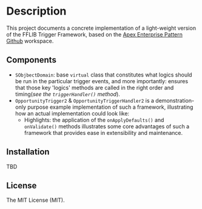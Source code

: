 # Description

This project documents a concrete implementation of a light-weight version of the FFLIB Trigger Framework, based on the [Apex Enterprise Pattern Github](https://github.com/apex-enterprise-patterns) workspace.

## Components

- `SObjbectDomain`: base `virtual` class that constitutes what logics should be run in the particular trigger events, and more importantly: ensures that those key 'logics' methods are called in the right order and timing(_see the `triggerHandler()` method_).
- `OpportunityTrigger2` & `OpportunityTriggerHandler2` is a demonstration-only purpose example implementation of such a framework, illustrating how an actual implementation could look like:
  - Highlights: the application of the `onApplyDefaults()` and `onValidate()` methods illustrates some core advantages of such a framework that provides ease in extensibility and maintenance.

## Installation

TBD

## License

The MIT License (MIT).
